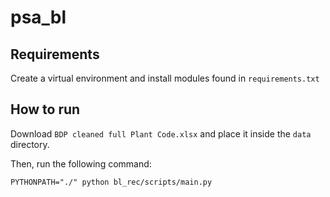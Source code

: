 # psa_bl


## Requirements

Create a virtual environment and install modules found in `requirements.txt`

## How to run

Download `BDP cleaned full Plant Code.xlsx` and place it inside the `data` directory.

Then, run the following command:

    PYTHONPATH="./" python bl_rec/scripts/main.py